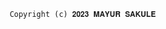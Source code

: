 
<p align="center">
 
  
                   Copyright (c) 𝟐𝟎𝟐𝟑 𝐌𝐀𝐘𝐔𝐑 𝐒𝐀𝐊𝐔𝐋𝐄
  
 
<div align=center>
     
